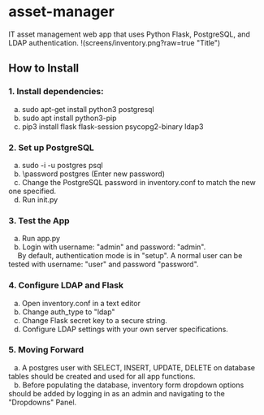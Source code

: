 # asset-manager
IT asset management web app that uses Python Flask, PostgreSQL, and LDAP authentication.
!(screens/inventory.png?raw=true "Title")


## How to Install
### 1. Install dependencies:
&ensp; a. sudo apt-get install python3 postgresql  
&ensp; b. sudo apt install python3-pip  
&ensp; c. pip3 install flask flask-session psycopg2-binary ldap3  
  
### 2. Set up PostgreSQL
&ensp; a. sudo -i -u postgres psql  
&ensp; b. \password postgres (Enter new password)  
&ensp; c. Change the PostgreSQL password in inventory.conf to match the new one specified.  
&ensp; d. Run init.py  
  
### 3. Test the App
&ensp; a. Run app.py  
&ensp; b. Login with username: "admin" and password: "admin".  
&emsp; By default, authentication mode is in "setup". A normal user can be tested with username: "user" and password "password".

### 4. Configure LDAP and Flask
&ensp; a. Open inventory.conf in a text editor  
&ensp; b. Change auth_type to "ldap"  
&ensp; c. Change Flask secret key to a secure string.  
&ensp; d. Configure LDAP settings with your own server specifications.  
  
### 5. Moving Forward
&ensp; a. A postgres user with SELECT, INSERT, UPDATE, DELETE on database tables should be created and used for all app functions.  
&ensp; b. Before populating the database, inventory form dropdown options should be added by logging in as an admin and navigating to the "Dropdowns" Panel.
